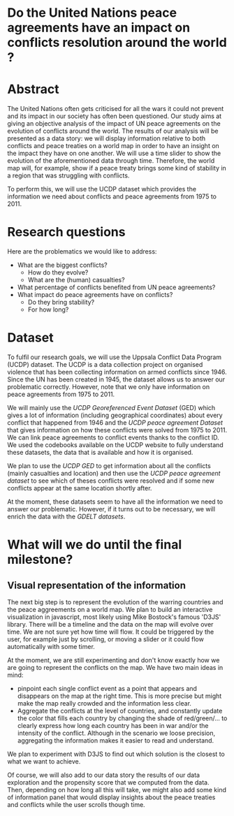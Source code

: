 # Do the United Nations peace agreements have an impact on conflicts resolution around the world ?

# Abstract
The United Nations often gets criticised for all the wars it could not prevent and its impact in our society has often been questioned. Our study aims at giving an objective analysis of the impact of UN peace agreements on the evolution of conflicts around the world. The results of our analysis will be presented as a data story: we will display information relative to both conflicts and peace treaties on a world map in order to have an insight on the impact they have on one another. We will use a time slider to show the evolution of the aforementioned data through time. Therefore, the world map will, for example, show if a peace treaty brings some kind of stability in a region that was struggling with conflicts.

To perform this, we will use the UCDP dataset which provides the information we need about conflicts and peace agreements from 1975 to 2011. 


# Research questions
Here are the problematics we would like to address:

- What are the biggest conflicts?
  - How do they evolve? 
  - What are the (human) casualties? 
- What percentage of conflicts benefited from UN peace agreements?
- What impact do peace agreements have on conflicts? 
  - Do they bring stability? 
  - For how long?

# Dataset
To fulfil our research goals, we will use the Uppsala Conflict Data Program (UCDP) dataset. The UCDP is a data collection project on organised violence that has been collecting information on armed conflicts since 1946. Since the UN has been created in 1945, the dataset allows us to answer our problematic correctly. However, note that we only have information on peace agreements from 1975 to 2011.

We will mainly use the *UCDP Georeferenced Event Dataset* (GED) which gives a lot of information (including geographical coordinates) about every conflict that happened from 1946 and the *UCDP peace agreement Dataset* that gives information on how these conflicts were solved from 1975 to 2011. We can link peace agreements to conflict events thanks to the conflict ID. We used the codebooks available on the UCDP website to fully understand these datasets, the data that is available and how it is organised. 

We plan to use the *UCDP GED* to get information about all the conflicts (mainly casualties and location) and then use the *UCDP peace agreement dataset* to see which of theses conflicts were resolved and if some new conflicts appear at the same location shortly after.

At the moment, these datasets seem to have all the information we need to answer our problematic. However, if it turns out to be necessary, we will enrich the data with the *GDELT datasets*. 


# What will we do until the final milestone?

## Visual representation of the information

The next big step is to represent the evolution of the warring countries and the peace aggreements on a world map. We plan to build an interactive visualization in javascript, most likely using Mike Bostock's famous 'D3JS' library. There will be a timeline and the data on the map will evolve over time. We are not sure yet how time will flow. It could be triggered by the user, for example just by scrolling, or moving a slider or it could flow automatically with some timer.

At the moment, we are still experimenting and don't know exactly how we are going to represent the conflicts on the map. We have two main ideas in mind:
- pinpoint each single conflict event as a point that appears and disappears on the map at the right time. This is more precise but might make the map really crowded and the information less clear.
- Aggregate the conflicts at the level of countries, and constantly update the color that fills each country by changing the shade of red/green/... to clearly express how long each country has been in war and/or the intensity of the conflict. Although in the scenario we loose precision, aggregating the information makes it easier to read and understand.

We plan to experiment with D3JS to find out which solution is the closest to what we want to achieve.

Of course, we will also add to our data story the results of our data exploration and the propensity score that we computed from the data. Then, depending on how long all this will take, we might also add some kind of information panel that would display insights about the peace treaties and conflicts while the user scrolls though time.
